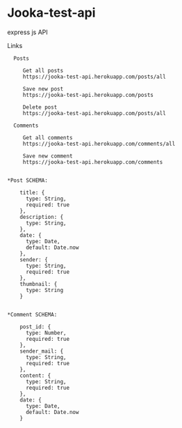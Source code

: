 # Jooka-test-api

express js API 


   Links
   
      Posts
      
         Get all posts
         https://jooka-test-api.herokuapp.com/posts/all

         Save new post 
         https://jooka-test-api.herokuapp.com/posts

         Delete post
         https://jooka-test-api.herokuapp.com/posts/all
      
      Comments

         Get all comments
         https://jooka-test-api.herokuapp.com/comments/all

         Save new comment 
         https://jooka-test-api.herokuapp.com/comments


    *Post SCHEMA:
    
        title: {
          type: String,
          required: true
        },
        description: {
          type: String,
        },
        date: {
          type: Date,
          default: Date.now
        },
        sender: {
          type: String,
          required: true
        },
        thumbnail: {
          type: String
        }
        
        
    *Comment SCHEMA:
    
        post_id: {
          type: Number,
          required: true
        },
        sender_mail: {
          type: String,
          required: true
        },
        content: {
          type: String,
          required: true
        },
        date: {
          type: Date,
          default: Date.now
        }
        
